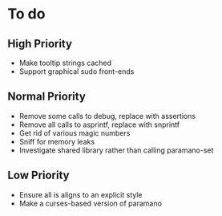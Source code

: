 To do
=====

High Priority
-------------
* Make tooltip strings cached
* Support graphical sudo front-ends

Normal Priority
---------------
* Remove some calls to debug, replace with assertions
* Remove all calls to asprintf, replace with snprintf
* Get rid of various magic numbers
* Sniff for memory leaks
* Investigate shared library rather than calling paramano-set

Low Priority
------------
* Ensure all is aligns to an explicit style
* Make a curses-based version of paramano
